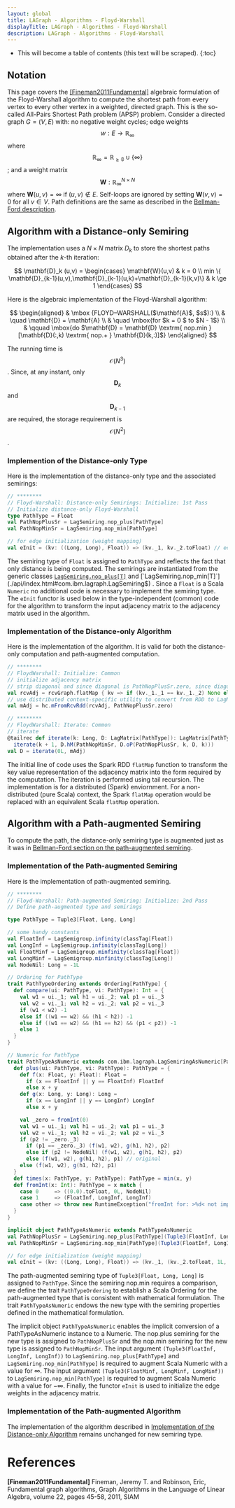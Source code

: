```yaml
---
layout: global
title: LAGraph - Algorithms - Floyd-Warshall
displayTitle: LAGraph - Algorithms - Floyd-Warshall
description: LAGraph - Algorithms - Floyd-Warshall
---
```

<!--
{% comment %}
License ...
{% endcomment %}
-->
* This will become a table of contents (this text will be scraped).
{:toc}

## Notation

This page covers the [[Fineman2011Fundamental]](#references) algebraic
formulation of the Floyd-Warshall algorithm to compute the shortest
path from every vertex to every other vertex in a weighted, directed
graph.  This is the so-called All-Pairs Shortest Path problem (APSP)
problem.  Consider a directed graph $G = (V,E)$ with: no negative
weight cycles; edge weights $$ w : E \rightarrow \mathbb{R}_{\infty}
$$ where $$ \mathbb{R}_{\infty} = \mathbb{R_{\ge 0}} \cup \{ \infty \}
$$; and a weight matrix $$ \mathbf{W} : \mathbb{R}_{\infty}^{N \times
N}$$ where $\mathbf{W}(u,v) = \infty$ if $(u,v) \notin E$.  Self-loops
are ignored by setting $\mathbf{W}(v,v) = 0$ for all $v \in V$.  Path
definitions are the same as described in the [Bellman-Ford
description](algorithms-bellmanford.md#notation).


## Algorithm with a Distance-only Semiring

The implementation uses a $N \times N$ matrix $D_k$ to store the shortest paths obtained after the $k$-th iteration:

$$
\mathbf{D}_k (u,v) = 
\begin{cases}
\mathbf{W}(u,v) & k = 0 \\
min \{ \mathbf{D}_{k-1}(u,v),\mathbf{D}_{k-1}(u,k)+\mathbf{D}_{k-1}(k,v)\} & k \ge 1
\end{cases}
$$

Here is the algebraic implementation of the Floyd-Warshall algorithm:

$$
\begin{aligned}
     & \mbox {FLOYD–WARSHALL($\mathbf{A}$, $s$):} \\
     & \quad   \mathbf{D} = \mathbf{A} \\
     & \quad   \mbox{for $k = 0 $ to $N - 1$} \\
     & \qquad  \mbox{do $\mathbf{D} = \mathbf{D} \textrm{ nop.min } [\mathbf{D}(:,k) \textrm{ nop.+ } \mathbf{D}(k,:)]$}
\end{aligned}
$$

The running time is $$\mathcal{O}(N^3)$$. Since, at any instant, only $$\mathbf{D}_{k}$$ and $$\mathbf{D}_{k-1}$$ are required, the storage requirement is $$\mathcal{O}(N^2)$$.

### Implemention of the Distance-only Type

Here is the implementation of the distance-only type and the associated semirings:

```scala
// ********
// Floyd-Warshall: Distance-only Semirings: Initialize: 1st Pass
// Initialize distance-only Floyd-Warshall
type PathType = Float
val PathNopPlusSr = LagSemiring.nop_plus[PathType]
val PathNopMinSr = LagSemiring.nop_min[PathType]

// for edge initialization (weight mapping)
val eInit = (kv: ((Long, Long), Float)) => (kv._1, kv._2.toFloat) // edge (weight)
```

The semiring type of `Float` is assigned to `PathType` and reflects the
fact that only distance is being computed. The semirings are
instantiated from the generic classes
[`LagSemiring.nop_plus[T]`](./api/index.html#com.ibm.lagraph.LagSemiring$)
and
[`LagSemiring.nop_min[T]`](./api/index.html#com.ibm.lagraph.LagSemiring$)
.
Since a `Float` is a Scala `Numeric` no
additional code is necessary to implement the semiring type. The `eInit`
functor is used below in the type-independent (common) code for the
algorithm to transform the input adjacency matrix to the adjacency
matrix used in the algorithm.

### Implementation of the Distance-only Algorithm

Here is the implementation of the algorithm. It is valid for both the distance-only computation and path-augmented computation.

```scala
// ********
// FloydWarshall: Initialize: Common
// initialize adjacency matrix
// strip diagonal and since diagonal is PathNopPlusSr.zero, since diagonal is zero, no need to add back in.
val rcvAdj = rcvGraph.flatMap { kv => if (kv._1._1 == kv._1._2) None else Some(eInit(kv)) }
// use distributed context-specific utility to convert from RDD to LagMatrix
val mAdj = hc.mFromRcvRdd(rcvAdj, PathNopPlusSr.zero)

// ********
// FloydWarshall: Iterate: Common
// iterate
@tailrec def iterate(k: Long, D: LagMatrix[PathType]): LagMatrix[PathType] = if (k == D.size._1) D else 
  iterate(k + 1, D.hM(PathNopMinSr, D.oP(PathNopPlusSr, k, D, k)))
val D = iterate(0L, mAdj)
```

The initial line of code uses the Spark RDD `flatMap` function to
transform the key value representation of the adjacency matrix into
the form required by the computation.  The iteration is performed
using tail recursion.  The implementation is for a distributed (Spark)
enviornment. For a non-distributed (pure Scala) context, the Spark
`flatMap` operation would be replaced with an equivalent
Scala `flatMap` operation.

## Algorithm with a Path-augmented Semiring

To compute the path, the distance-only semiring type is augmented just as it was
in [Bellman-Ford section on the path-augmented semiring](algorithms-bellmanford.md#algorithm-with-a-path-augmented-semiring).

### Implementation of the Path-augmented Semiring

Here is the implementation of path-augmented semiring.

```scala
// ********
// Floyd-Warshall: Path-augmented Semiring: Initialize: 2nd Pass
// Define path-augmented type and semirings

type PathType = Tuple3[Float, Long, Long]

// some handy constants
val FloatInf = LagSemigroup.infinity(classTag[Float])
val LongInf = LagSemigroup.infinity(classTag[Long])
val FloatMinf = LagSemigroup.minfinity(classTag[Float])
val LongMinf = LagSemigroup.minfinity(classTag[Long])
val NodeNil: Long = -1L

// Ordering for PathType
trait PathTypeOrdering extends Ordering[PathType] {
  def compare(ui: PathType, vi: PathType): Int = {
    val w1 = ui._1; val h1 = ui._2; val p1 = ui._3
    val w2 = vi._1; val h2 = vi._2; val p2 = vi._3
    if (w1 < w2) -1
    else if ((w1 == w2) && (h1 < h2)) -1
    else if ((w1 == w2) && (h1 == h2) && (p1 < p2)) -1
    else 1
  }
}

// Numeric for PathType
trait PathTypeAsNumeric extends com.ibm.lagraph.LagSemiringAsNumeric[PathType] with PathTypeOrdering {
  def plus(ui: PathType, vi: PathType): PathType = {
    def f(x: Float, y: Float): Float =
      if (x == FloatInf || y == FloatInf) FloatInf
      else x + y
    def g(x: Long, y: Long): Long =
      if (x == LongInf || y == LongInf) LongInf
      else x + y

    val _zero = fromInt(0)
    val w1 = ui._1; val h1 = ui._2; val p1 = ui._3
    val w2 = vi._1; val h2 = vi._2; val p2 = vi._3
    if (p2 != _zero._3)
      if (p1 == _zero._3) (f(w1, w2), g(h1, h2), p2)
      else if (p2 != NodeNil) (f(w1, w2), g(h1, h2), p2)
      else (f(w1, w2), g(h1, h2), p1) // original
    else (f(w1, w2), g(h1, h2), p1)
  }
  def times(x: PathType, y: PathType): PathType = min(x, y)
  def fromInt(x: Int): PathType = x match {
    case 0     => ((0.0).toFloat, 0L, NodeNil)
    case 1     => (FloatInf, LongInf, LongInf)
    case other => throw new RuntimeException("fromInt for: >%d< not implemented".format(other))
  }
}

implicit object PathTypeAsNumeric extends PathTypeAsNumeric
val PathNopPlusSr = LagSemiring.nop_plus[PathType](Tuple3(FloatInf, LongInf, LongInf))
val PathNopMinSr = LagSemiring.nop_min[PathType](Tuple3(FloatInf, LongInf, LongInf), Tuple3(FloatMinf, LongMinf, LongMinf))

// for edge initialization (weight mapping)
val eInit = (kv: ((Long, Long), Float)) => (kv._1, (kv._2.toFloat, 1L, kv._1._2)) // edge (weight)
```

The path-augmented semiring type of `Tuple3[Float, Long, Long]` is
assigned to `PathType`.  Since the semiring $\textrm{ nop.min }$
requires a comparison, we define the trait `PathTypeOrdering` to
establish a Scala Ordering for the path-augmented type that is
consistent with mathematical formulation.  The trait `PathTypeAsNumeric`
endows the new type with the semiring properties defined in the
mathematical formulation.

The implicit object `PathTypeAsNumeric` enables
the implicit conversion of a PathTypeAsNumeric instance to a
Numeric.
The $\textrm{ nop.plus }$ semiring for the new type is assigned to `PathNopPlusSr` and the $\textrm{ nop.min }$ semiring for the new type is assigned to `PathNopMinSr`.
The input argument `(Tuple3(FloatInf, LongInf, LongInf))` to `LagSemiring.nop_plus[PathType]` and `LagSemiring.nop_min[PathType]`
is required to augment Scala
Numeric with a value for $\infty$.
The input argument `(Tuple3(FloatMinf, LongMinf, LongMinf))` to `LagSemiring.nop_min[PathType]` 
is required to augment Scala
Numeric with a value for $-\infty$.
Finally, the functor `eInit` is used to
initialize the edge weights in the adjacency matrix.

### Implementation of the Path-augmented Algorithm

The implementation of the algorithm described in [Implementation of the Distance-only Algorithm](#implementation-of-the-distance-only-algorithm)
remains unchanged for new semiring type.

# References

**[Fineman2011Fundamental]**
Fineman, Jeremy T. and Robinson, Eric, Fundamental graph algorithms, Graph Algorithms in the Language of Linear Algebra, volume 22, pages 45-58, 2011, SIAM
